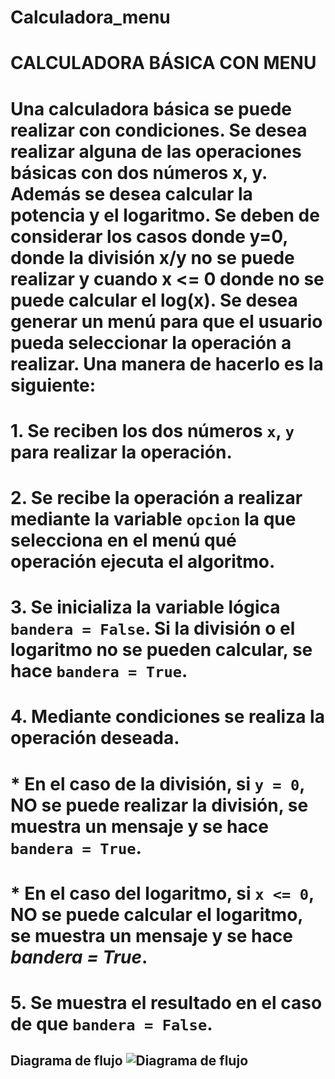 # Calculadora_menu

# CALCULADORA BÁSICA CON MENU

# Una calculadora básica se puede realizar con condiciones.  Se desea realizar alguna de las operaciones básicas con dos números x, y.  Además se desea calcular la potencia y el logaritmo. Se deben de considerar los casos donde y=0, donde la división x/y no se puede realizar y cuando x <= 0 donde no se puede calcular el log(x).  Se desea generar un menú para que el usuario pueda seleccionar la operación a realizar.  Una manera de hacerlo es la siguiente:

# 1. Se reciben los dos números `x`, `y` para realizar la operación.
# 2. Se recibe la operación a realizar mediante la variable `opcion` la que selecciona en el menú qué operación ejecuta el algoritmo.
# 3. Se inicializa la variable lógica `bandera = False`.  Si la división o el logaritmo no se pueden calcular, se hace `bandera = True`.
# 4. Mediante condiciones se realiza la operación deseada.
# * En el caso de la división, si `y = 0`, NO se puede realizar la división, se muestra un mensaje y se hace `bandera = True`.
# * En el caso del logaritmo, si `x <= 0`, NO se puede calcular el logaritmo, se muestra un mensaje y se hace *bandera = True*.
# 5. Se muestra el resultado en el caso de que `bandera = False`.

## Diagrama de flujo ![Diagrama de flujo](diagrama.png "Diagrama de flujo")